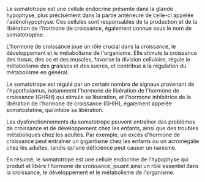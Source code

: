Le somatotrope est une cellule endocrine présente dans la glande hypophyse, plus précisément dans la partie antérieure de celle-ci appelée l'adénohypophyse. Ces cellules sont responsables de la production et de la libération de l'hormone de croissance, également connue sous le nom de somatotropine.

L'hormone de croissance joue un rôle crucial dans la croissance, le développement et le métabolisme de l'organisme. Elle stimule la croissance des tissus, des os et des muscles, favorise la division cellulaire, régule le métabolisme des graisses et des sucres, et contribue à la régulation du métabolisme en général. 

Le somatotrope est régulé par un certain nombre de signaux provenant de l'hypothalamus, notamment l'hormone de libération de l'hormone de croissance (GHRH) qui stimule sa libération, et l'hormone inhibitrice de la libération de l'hormone de croissance (GHIH), également appelée somatostatine, qui inhibe sa libération.

Les dysfonctionnements du somatotrope peuvent entraîner des problèmes de croissance et de développement chez les enfants, ainsi que des troubles métaboliques chez les adultes. Par exemple, un excès d'hormone de croissance peut entraîner un gigantisme chez les enfants ou un acromégalie chez les adultes, tandis qu'une déficience peut causer un nanisme.

En résumé, le somatotrope est une cellule endocrine de l'hypophyse qui produit et libère l'hormone de croissance, jouant ainsi un rôle essentiel dans la croissance, le développement et le métabolisme de l'organisme.